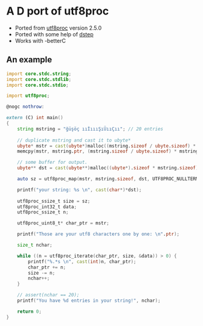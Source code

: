 # A D port of utf8proc

- Ported from [utf8proc](https://github.com/JuliaStrings/utf8proc) version 2.5.0
- Ported with some help of [dstep](https://github.com/jacob-carlborg/dstep)
- Works with -betterC

## An example

```d
import core.stdc.string;
import core.stdc.stdlib;
import core.stdc.stdio;

import utf8proc;

@nogc nothrow:

extern (C) int main()
{
    string mstring = "ğüşöç ııİıııŞıÜııÇıı"; // 20 entries
    
    // duplicate mstring and cast it to ubyte*
    ubyte* mstr = cast(ubyte*)malloc((mstring.sizeof / ubyte.sizeof) * mstring.length);
    memcpy(mstr, mstring.ptr, (mstring.sizeof / ubyte.sizeof) * mstring.length);

    // some buffer for output. 
    ubyte** dst = cast(ubyte**)malloc((ubyte*).sizeof * mstring.sizeof);

    auto sz = utf8proc_map(mstr, mstring.sizeof, dst, UTF8PROC_NULLTERM);

    printf("your string: %s \n", cast(char*)*dst);
    
    utf8proc_ssize_t size = sz;
    utf8proc_int32_t data;
    utf8proc_ssize_t n;

    utf8proc_uint8_t* char_ptr = mstr;

    printf("Those are your utf8 characters one by one: \n".ptr);

    size_t nchar;

    while ((n = utf8proc_iterate(char_ptr, size, &data)) > 0) {
        printf("%.*s \n", cast(int)n, char_ptr);
        char_ptr += n;
        size -= n;
        nchar++;
    }

    // assert(nchar == 20);
    printf("You have %d entries in your string!", nchar);

    return 0;
}
```